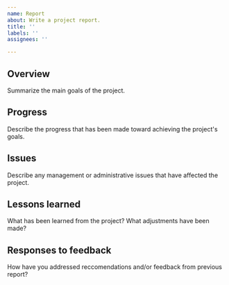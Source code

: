 ```yaml
---
name: Report
about: Write a project report.
title: ''
labels: ''
assignees: ''

---
```


## Overview
Summarize the main goals of the project. 

## Progress
Describe the progress that has been made toward achieving the project's goals.

## Issues
Describe any management or administrative issues that have affected the project.

## Lessons learned
What has been learned from the project? What adjustments have been made?

## Responses to feedback
How have you addressed reccomendations and/or feedback from previous report?
